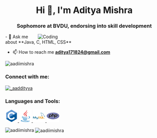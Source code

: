 <h1 align="center">Hi 👋, I'm Aditya Mishra</h1>
<h3 align="center">Sophomore at BVDU, endorsing into skill development</h3>
<img align="right" alt="Coding" width="400" src="https://cdn.dribbble.com/users/1292677/screenshots/6139167/media/5387dc7e035b3efe9d94516044de66a4.gif">
- 💬 Ask me about **Java, C, HTML, CSS**

- 📫 How to reach me **aditya171824@gmail.com**
<p align="left"> <img src="https://komarev.com/ghpvc/?username=aadiimishra&label=Profile%20views&color=0e75b6&style=flat" alt="aadiimishra" /> </p>

<h3 align="left">Connect with me:</h3>
<p align="left">
<a href="https://instagram.com/_aaddityya" target="blank"><img align="center" src="https://raw.githubusercontent.com/rahuldkjain/github-profile-readme-generator/master/src/images/icons/Social/instagram.svg" alt="_aaddityya" height="30" width="40" /></a>
</p>

<h3 align="left">Languages and Tools:</h3>
<p align="left"> <a href="https://www.cprogramming.com/" target="_blank" rel="noreferrer"> <img src="https://raw.githubusercontent.com/devicons/devicon/master/icons/c/c-original.svg" alt="c" width="40" height="40"/> </a> <a href="https://www.java.com" target="_blank" rel="noreferrer"> <img src="https://raw.githubusercontent.com/devicons/devicon/master/icons/java/java-original.svg" alt="java" width="40" height="40"/> </a> <a href="https://www.mysql.com/" target="_blank" rel="noreferrer"> <img src="https://raw.githubusercontent.com/devicons/devicon/master/icons/mysql/mysql-original-wordmark.svg" alt="mysql" width="40" height="40"/> </a> <a href="https://www.php.net" target="_blank" rel="noreferrer"> <img src="https://raw.githubusercontent.com/devicons/devicon/master/icons/php/php-original.svg" alt="php" width="40" height="40"/> </a> </p>

<p><img align="left" src="https://github-readme-stats.vercel.app/api/top-langs?username=aadiimishra&show_icons=true&locale=en&layout=compact" alt="aadiimishra" /></p>

<p>&nbsp;<img align="center" src="https://github-readme-stats.vercel.app/api?username=aadiimishra&show_icons=true&locale=en" alt="aadiimishra" /></p>

